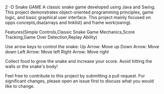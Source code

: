 2 -D Snake GAME
A classic snake game developed using Java and Swing. 
This project demonstrates object-oriented programming principles, game logic, and basic graphical user interface.
This project mainly focused on opps concepts,dsa(arrays and linklist) and frame work(swing).

Features(Simple Controls,Classic Snake Game Mechanics,Score Tracking,Game Over Detection,Replay Ability)

Use arrow keys to control the snake:
Up Arrow: Move up
Down Arrow: Move down
Left Arrow: Move left
Right Arrow: Move right

Collect food to grow the snake and increase your score. Avoid hitting the walls or the snake's body!

Feel free to contribute to this project by submitting a pull request. For significant changes, please open an issue first to discuss what you would like to change.
